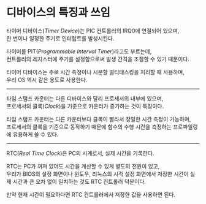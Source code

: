 # 디바이스의 특징과 쓰임

타이머 디바이스(*Timer Device*)는 PIC 컨트롤러의 IRQ0에 연결되어 있으며,<br>한 번이나 일정한 주기로 인터럽트를 발생시킨다.

타이머를 PIT(*Programmable Interval Timer*)라고도 부르는데,<br>컨트롤러의 레지스터에 주기를 설정함으로써 발생 간격을 조절할 수 있기 때문이다.

타이머 디바이스는 주로 시간 측정이나 시분할 멀티태스킹을 처리할 때 사용하며,<br>우리 OS 역시 같은 용도로 사용한다.

<hr>

타임 스탬프 카운터는 다른 디바이스와 달리 프로세서의 내부에 있으며,<br>프로세서의 클록(*Clock*)을 기준으로 카운터가 증가하는 것이 특징이다.

타임 스탬프 카운터는 다른 카운터보다 클록이 빨라서 정밀한 시간 측정이 가능하며,<br>프로세서의 클록을 기준으로 동작하기 때문에 함수의 수행 시간을 측정하는 프로파일링에 유용하게 쓸 수 있다.

<hr>

RTC(*Real Time Clock*)은 PC의 시계로서, 실제 시간을 기록한다.

RTC는 PC가 꺼져 있어도 시간을 계산할 수 있게 별도의 전원이 있고,<br>우리가 BIOS의 설정 화면이나 윈도우, 리눅스의 시각 설정 화면에서 저장한 시간이 실제 시간과 큰 오차 없이 일치하는 것도 RTC 컨트롤러 덕분이다.

만약 현재 시간이 필요하다면 RTC 컨트롤러에서 저장한 값을 사용하면 된다.

